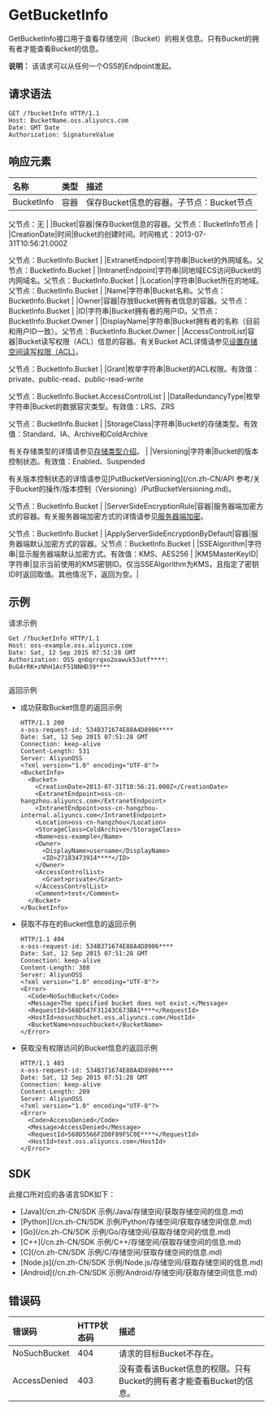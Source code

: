 # GetBucketInfo

GetBucketInfo接口用于查看存储空间（Bucket）的相关信息。只有Bucket的拥有者才能查看Bucket的信息。

**说明：** 该请求可以从任何一个OSS的Endpoint发起。

## 请求语法

```
GET /?bucketInfo HTTP/1.1
Host: BucketName.oss.aliyuncs.com
Date: GMT Date
Authorization: SignatureValue
```

## 响应元素

|名称|类型|描述|
|:-|:-|:-|
|BucketInfo|容器|保存Bucket信息的容器。子节点：Bucket节点

父节点：无 |
|Bucket|容器|保存Bucket信息的容器。父节点：BucketInfo节点 |
|CreationDate|时间|Bucket的创建时间。时间格式：2013-07-31T10:56:21.000Z

父节点：BucketInfo.Bucket |
|ExtranetEndpoint|字符串|Bucket的外网域名。父节点：BucketInfo.Bucket |
|IntranetEndpoint|字符串|同地域ECS访问Bucket的内网域名。父节点：BucketInfo.Bucket |
|Location|字符串|Bucket所在的地域。父节点：BucketInfo.Bucket |
|Name|字符串|Bucket名称。父节点：BucketInfo.Bucket |
|Owner|容器|存放Bucket拥有者信息的容器。父节点：BucketInfo.Bucket |
|ID|字符串|Bucket拥有者的用户ID。父节点：BucketInfo.Bucket.Owner |
|DisplayName|字符串|Bucket拥有者的名称（目前和用户ID一致）。父节点：BucketInfo.Bucket.Owner |
|AccessControlList|容器|Bucket读写权限（ACL）信息的容器。有关Bucket ACL详情请参见[设置存储空间读写权限（ACL）](/cn.zh-CN/开发指南/存储空间（Bucket）/设置存储空间读写权限（ACL）.md)。

父节点：BucketInfo.Bucket |
|Grant|枚举字符串|Bucket的ACL权限。有效值：private、public-read、public-read-write

父节点：BucketInfo.Bucket.AccessControlList |
|DataRedundancyType|枚举字符串|Bucket的数据容灾类型。有效值：LRS、ZRS

父节点：BucketInfo.Bucket |
|StorageClass|字符串|Bucket的存储类型。有效值：Standard、IA、Archive和ColdArchive

有关存储类型的详情请参见[存储类型介绍](/cn.zh-CN/开发指南/存储类型/存储类型介绍.md)。 |
|Versioning|字符串|Bucket的版本控制状态。有效值：Enabled、Suspended

有关版本控制状态的详情请参见[PutBucketVersioning](/cn.zh-CN/API 参考/关于Bucket的操作/版本控制（Versioning）/PutBucketVersioning.md)。

父节点：BucketInfo.Bucket |
|ServerSideEncryptionRule|容器|服务器端加密方式的容器。有关服务器端加密方式的详情请参见[服务器端加密](/cn.zh-CN/开发指南/数据安全/数据加密/服务器端加密.md)。

父节点：BucketInfo.Bucket |
|ApplyServerSideEncryptionByDefault|容器|服务器端默认加密方式的容器。父节点：BucketInfo.Bucket |
|SSEAlgorithm|字符串|显示服务器端默认加密方式。有效值：KMS、AES256 |
|KMSMasterKeyID|字符串|显示当前使用的KMS密钥ID。仅当SSEAlgorithm为KMS，且指定了密钥ID时返回取值。其他情况下，返回为空。|

## 示例

请求示例

```
Get /?bucketInfo HTTP/1.1
Host: oss-example.oss.aliyuncs.com  
Date: Sat, 12 Sep 2015 07:51:28 GMT
Authorization: OSS qn6qrrqxo2oawuk53otf****: BuG4rRK+zNhH1AcF51NNHD39****
                
```

返回示例

-   成功获取Bucket信息的返回示例

    ```
    HTTP/1.1 200
    x-oss-request-id: 534B371674E88A4D8906****
    Date: Sat, 12 Sep 2015 07:51:28 GMT
    Connection: keep-alive
    Content-Length: 531  
    Server: AliyunOSS
    <?xml version="1.0" encoding="UTF-8"?>
    <BucketInfo>
      <Bucket>
        <CreationDate>2013-07-31T10:56:21.000Z</CreationDate>
        <ExtranetEndpoint>oss-cn-hangzhou.aliyuncs.com</ExtranetEndpoint>
        <IntranetEndpoint>oss-cn-hangzhou-internal.aliyuncs.com</IntranetEndpoint>
        <Location>oss-cn-hangzhou</Location>
        <StorageClass>ColdArchive</StorageClass>
        <Name>oss-example</Name>
        <Owner>
          <DisplayName>username</DisplayName>
          <ID>27183473914****</ID>
        </Owner>
        <AccessControlList>
          <Grant>private</Grant>
        </AccessControlList>
        <Comment>test</Comment>
      </Bucket>
    </BucketInfo>
    ```

-   获取不存在的Bucket信息的返回示例

    ```
    HTTP/1.1 404 
    x-oss-request-id: 534B371674E88A4D8906****
    Date: Sat, 12 Sep 2015 07:51:28 GMT
    Connection: keep-alive
    Content-Length: 308  
    Server: AliyunOSS
    <?xml version="1.0" encoding="UTF-8"?>
    <Error>
      <Code>NoSuchBucket</Code>
      <Message>The specified bucket does not exist.</Message>
      <RequestId>568D547F31243C673BA1****</RequestId>
      <HostId>nosuchbucket.oss.aliyuncs.com</HostId>
      <BucketName>nosuchbucket</BucketName>
    </Error>
    ```

-   获取没有权限访问的Bucket信息的返回示例

    ```
    HTTP/1.1 403
    x-oss-request-id: 534B371674E88A4D8906****
    Date: Sat, 12 Sep 2015 07:51:28 GMT
    Connection: keep-alive
    Content-Length: 209  
    Server: AliyunOSS
    <?xml version="1.0" encoding="UTF-8"?>
    <Error>
      <Code>AccessDenied</Code>
      <Message>AccessDenied</Message>
      <RequestId>568D5566F2D0F89F5C0E****</RequestId>
      <HostId>test.oss.aliyuncs.com</HostId>
    </Error>
    ```


## SDK

此接口所对应的各语言SDK如下：

-   [Java](/cn.zh-CN/SDK 示例/Java/存储空间/获取存储空间的信息.md)
-   [Python](/cn.zh-CN/SDK 示例/Python/存储空间/获取存储空间信息.md)
-   [Go](/cn.zh-CN/SDK 示例/Go/存储空间/获取存储空间的信息.md)
-   [C++](/cn.zh-CN/SDK 示例/C++/存储空间/获取存储空间的信息.md)
-   [C](/cn.zh-CN/SDK 示例/C/存储空间/获取存储空间的信息.md)
-   [Node.js](/cn.zh-CN/SDK 示例/Node.js/存储空间/获取存储空间的信息.md)
-   [Android](/cn.zh-CN/SDK 示例/Android/存储空间/获取存储空间信息.md)

## 错误码

|错误码|HTTP状态码|描述|
|:--|:------|:-|
|NoSuchBucket|404|请求的目标Bucket不存在。|
|AccessDenied|403|没有查看该Bucket信息的权限。只有Bucket的拥有者才能查看Bucket的信息。|

